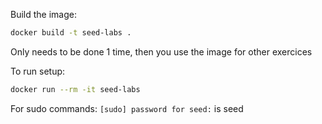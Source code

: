 Build the image:
```bash
docker build -t seed-labs .
```
Only needs to be done 1 time, then you use the image for other exercices

To run setup:
```bash
docker run --rm -it seed-labs
```

For sudo commands: `[sudo] password for seed:` is seed